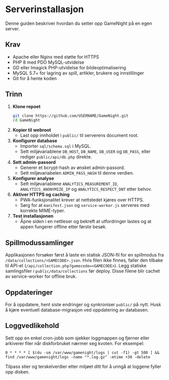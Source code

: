 # Serverinstallasjon

Denne guiden beskriver hvordan du setter opp GameNight på en egen server.

## Krav
- Apache eller Nginx med støtte for HTTPS
- PHP 8 med PDO MySQL-utvidelse
- GD eller Imagick PHP-utvidelse for bildeoptimalisering
- MySQL 5.7+ for lagring av spill, artikler, brukere og innstillinger
- Git for å hente koden

## Trinn
1. **Klone repoet**
   ```bash
   git clone https://github.com/USERNAME/GameNight.git
   cd GameNight
   ```
2. **Kopier til webroot**
   - Last opp innholdet i `public/` til serverens document root.
3. **Konfigurer database**
   - Importer `sql/schema.sql` i MySQL.
   - Sett miljøvariablene `DB_HOST`, `DB_NAME`, `DB_USER` og `DB_PASS`, eller rediger `public/api/db.php` direkte.
4. **Sett admin-passord**
   - Generer et bcrypt-hash av ønsket admin-passord.
   - Sett miljøvariabelen `ADMIN_PASS_HASH` til denne verdien.
5. **Konfigurer analyse**
   - Sett miljøvariablene `ANALYTICS_MEASUREMENT_ID`, `ANALYTICS_ANONYMIZE_IP` og `ANALYTICS_RESPECT_DNT` etter behov.
6. **Aktiver HTTPS og caching**
   - PWA-funksjonalitet krever at nettstedet kjøres over HTTPS.
   - Sørg for at `manifest.json` og `service-worker.js` serveres med korrekte MIME-typer.
7. **Test installasjonen**
   - Åpne siden i en nettleser og bekreft at utfordringer lastes og at appen fungerer offline etter første besøk.

## Spillmodussamlinger
Applikasjonen forsøker først å laste en statisk JSON-fil for en spillmodus fra `/data/collections/<GAMECODE>.json`.
Hvis filen ikke finnes, faller den tilbake til API-et (`/api/collection.php?gamecode=<GAMECODE>`).
Legg statiske samlingsfiler i `public/data/collections` før deploy. Disse filene blir cachet av service-worker for offline bruk.

## Oppdateringer
For å oppdatere, hent siste endringer og synkroniser `public/` på nytt. Husk å kjøre eventuell database-migrasjon ved oppdatering av databasen.

## Loggvedlikehold
Sett opp en enkel cron-jobb som sjekker loggmappen og fjerner eller arkiverer filer når diskforbruket nærmer seg kvoten. For eksempel:

```cron
0 * * * * [ $(du -sm /var/www/gamenight/logs | cut -f1) -gt 500 ] && find /var/www/gamenight/logs -name "*.log.gz" -mtime +30 -delete
```

Tilpass stier og terskelverdier etter miljøet ditt for å unngå at loggene fyller opp disken.
